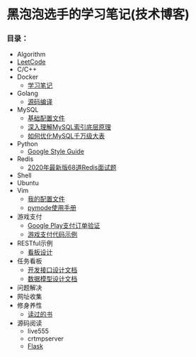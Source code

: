 # 黑泡泡选手的学习笔记(技术博客)

### 目录：
* Algorithm
* [LeetCode](https://github.com/djwackey/notes/blob/master/leetcode)
* C/C++
* Docker
    * [学习笔记](https://github.com/djwackey/notes/blob/master/docker/note.md)
* Golang
    * [源码编译](https://github.com/djwackey/notes/blob/master/golang/golang.md)
* MySQL
    * [基础配置文件](https://github.com/djwackey/notes/blob/master/mysql/my.cnf)
    * [深入理解MySQL索引底层原理](https://github.com/djwackey/notes/blob/master/mysql/%E6%B7%B1%E5%85%A5%E7%90%86%E8%A7%A3MySQL%E7%B4%A2%E5%BC%95%E5%BA%95%E5%B1%82%E5%8E%9F%E7%90%86.md)
    * [如何优化MySQL千万级大表](https://github.com/djwackey/notes/blob/master/mysql/%E5%A6%82%E4%BD%95%E4%BC%98%E5%8C%96MySQL%E5%8D%83%E4%B8%87%E7%BA%A7%E5%A4%A7%E8%A1%A8.md)
* Python
    * [Google Style Guide](https://github.com/google/styleguide/blob/gh-pages/pyguide.md)
* Redis
    * [2020年最新版68道Redis面试题](https://github.com/djwackey/notes/blob/master/redis/2020%E5%B9%B4%E6%9C%80%E6%96%B0%E7%89%8868%E9%81%93Redis%E9%9D%A2%E8%AF%95%E9%A2%98.md)
* Shell
* Ubuntu
* Vim
    * [我的配置文件](https://github.com/djwackey/notes/blob/master/vim/vimrc)
    * [pymode使用手册](https://github.com/djwackey/notes/blob/master/vim/plugins/pymode.md)
* 游戏支付
    * [Google Play支付订单验证](https://github.com/djwackey/notes/blob/master/gamepay/GooglePlayInappBilling.md)
    * [游戏支付代码示例](https://github.com/djwackey/gamepay)
* RESTful示例
    * [看板设计](https://github.com/djwackey/notes/tree/master/kanban)
* 任务看板
    * [开发接口设计文档](https://github.com/djwackey/notes/blob/master/kanban/API.md)
    * [数据模型设计文档](https://github.com/djwackey/notes/blob/master/kanban/models.md)
* 问题解决
* 网址收集
* 修身养性
    * [读过的书](https://github.com/djwackey/notes/blob/master/books/books.md)
* 源码阅读
    * live555
    * crtmpserver
    * [Flask](https://github.com/djwackey/notes/blob/master/python/flask.md)
